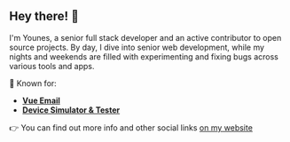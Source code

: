 ## Hey there! 👋

I'm Younes, a senior full stack developer and an active contributor to open source projects. By day, I dive into senior web development, while my nights and weekends are filled with experimenting and fixing bugs across various tools and apps.

🌟 Known for:
- [**Vue Email**](https://vuemail.net/)
- [**Device Simulator & Tester**](https://device-simulator.vercel.app/)

👉 You can find out more info and other social links [on my website](https://barrad.me)


